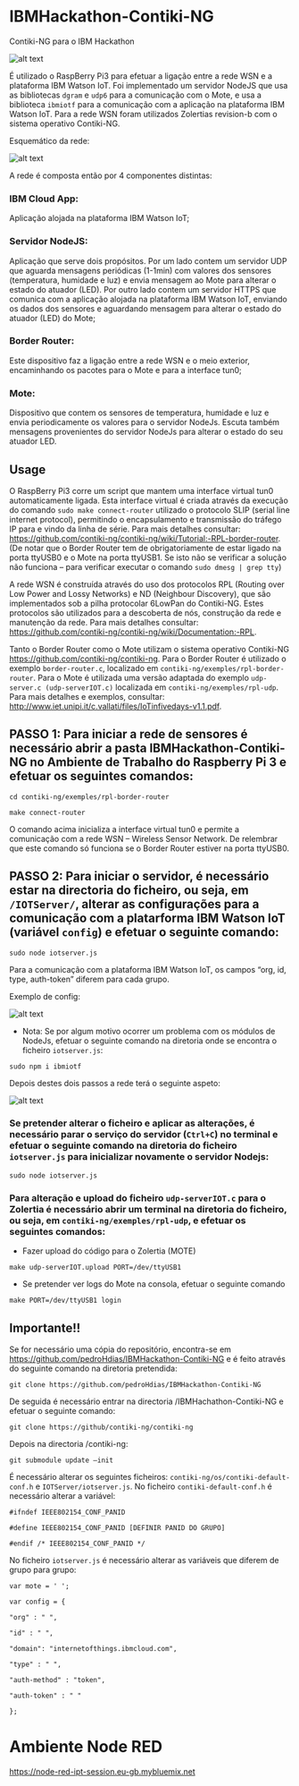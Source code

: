 # IBMHackathon-Contiki-NG
Contiki-NG para o IBM Hackathon

![alt text](https://github.com/pedroHdias/IBMHackathon-Contiki-NG/blob/master/imgs/icon.png)

É utilizado o RaspBerry Pi3 para efetuar a ligação entre a rede WSN e a plataforma IBM Watson IoT. Foi implementado um servidor NodeJS que usa as bibliotecas `dgram` e `udp6` para a comunicação com o Mote, e usa a biblioteca `ibmiotf` para a comunicação com a aplicação na plataforma IBM Watson IoT. Para a rede WSN foram utilizados Zolertias revision-b com o sistema operativo Contiki-NG.

Esquemático da rede:

![alt text](https://github.com/pedroHdias/IBMHackathon-Contiki-NG/blob/master/imgs/esquematico_rede.png)

A rede é composta então por 4 componentes distintas:

### IBM Cloud App:

Aplicação alojada na plataforma IBM Watson IoT;

### Servidor NodeJS:

Aplicação que serve dois propósitos. Por um lado contem um servidor UDP que aguarda mensagens periódicas (1-1min) com valores dos sensores (temperatura, humidade e luz) e envia mensagem ao Mote para alterar o estado do atuador (LED). Por outro lado contem um servidor HTTPS que comunica com a aplicação alojada na plataforma IBM Watson IoT, enviando os dados dos sensores e aguardando mensagem para alterar o estado do atuador (LED) do Mote;

### Border Router:

Este dispositivo faz a ligação entre a rede WSN e o meio exterior, encaminhando os pacotes para o Mote e para a interface tun0;

### Mote:

Dispositivo que contem os sensores de temperatura, humidade e luz e envia periodicamente os valores para o servidor NodeJs. Escuta também mensagens provenientes do servidor NodeJs para alterar o estado do seu atuador LED. 

## Usage

O RaspBerry Pi3 corre um script que mantem uma interface virtual tun0 automaticamente ligada. Esta interface virtual é criada através da execução do comando `sudo make connect-router` utilizado o protocolo SLIP (serial line internet protocol), permitindo o encapsulamento e transmissão do tráfego IP para e vindo da linha de série. Para mais detalhes consultar: https://github.com/contiki-ng/contiki-ng/wiki/Tutorial:-RPL-border-router. (De notar que o Border Router tem de obrigatoriamente de estar ligado na porta ttyUSB0 e o Mote na porta ttyUSB1. Se isto não se verificar a solução não funciona – para verificar executar o comando `sudo dmesg | grep tty`)

A rede WSN é construída através do uso dos protocolos RPL (Routing over Low Power and Lossy Networks) e ND (Neighbour Discovery), que são implementados sob a pilha protocolar 6LowPan do Contiki-NG. Estes protocolos são utilizados para a descoberta de nós, construção da rede e manutenção da rede. Para mais detalhes consultar: https://github.com/contiki-ng/contiki-ng/wiki/Documentation:-RPL.

Tanto o Border Router como o Mote utilizam o sistema operativo Contiki-NG https://github.com/contiki-ng/contiki-ng. Para o Border Router é utilizado o exemplo `border-router.c`, localizado em `contiki-ng/exemples/rpl-border-router`. Para o Mote é utilizada uma versão adaptada do exemplo `udp-server.c (udp-serverIOT.c)` localizada em `contiki-ng/exemples/rpl-udp`. Para mais detalhes e exemplos, consultar: http://www.iet.unipi.it/c.vallati/files/IoTinfivedays-v1.1.pdf.

## PASSO 1: Para iniciar a rede de sensores é necessário abrir a pasta IBMHackathon-Contiki-NG no Ambiente de Trabalho do Raspberry Pi 3 e efetuar os seguintes comandos:

`cd contiki-ng/exemples/rpl-border-router`

`make connect-router`

O comando acima inicializa a interface virtual tun0 e permite a comunicação com a rede WSN – Wireless Sensor Network. De relembrar que este comando só funciona se o Border Router estiver na porta ttyUSB0.

## PASSO 2: Para iniciar o servidor, é necessário estar na directoria do ficheiro, ou seja, em `/IOTServer/`, alterar as configurações para a comunicação com a platarforma IBM Watson IoT (variável `config`) e efetuar o seguinte comando:

`sudo node iotserver.js`

Para a comunicação com a plataforma IBM Watson IoT, os campos “org, id, type, auth-token” diferem para cada grupo.

Exemplo de config:

![alt text](https://github.com/pedroHdias/IBMHackathon-Contiki-NG/blob/master/imgs/exemplo_config.png)

- Nota: Se por algum motivo ocorrer um problema com os módulos de NodeJs, efetuar o seguinte comando na diretoria onde se encontra o ficheiro `iotserver.js`:

`sudo npm i ibmiotf`

Depois destes dois passos a rede terá o seguinte aspeto:

![alt text](https://github.com/pedroHdias/IBMHackathon-Contiki-NG/blob/master/imgs/rede.jpg)

### Se pretender alterar o ficheiro e aplicar as alterações, é necessário parar o serviço do servidor (`Ctrl+C`) no terminal e  efetuar o seguinte comando na diretoria do ficheiro `iotserver.js` para inicializar novamente o servidor Nodejs:

`sudo node iotserver.js`

### Para alteração e upload do ficheiro `udp-serverIOT.c` para o Zolertia é necessário abrir um terminal na diretoria do ficheiro, ou seja, em `contiki-ng/exemples/rpl-udp`, e efetuar os seguintes comandos:

- Fazer upload do código para o Zolertia (MOTE)

`make udp-serverIOT.upload PORT=/dev/ttyUSB1`  

- Se pretender ver logs do Mote na consola, efetuar o seguinte comando

`make PORT=/dev/ttyUSB1 login`

## Importante!!
Se for necessário uma cópia do repositório, encontra-se em https://github.com/pedroHdias/IBMHackathon-Contiki-NG e é feito através do seguinte comando na diretoria pretendida:

`git clone https://github.com/pedroHdias/IBMHackathon-Contiki-NG`

De seguida é necessário entrar na directoria /IBMHachathon-Contiki-NG e efetuar o seguinte comando:

`git clone https://github/contiki-ng/contiki-ng`

Depois na directoria /contiki-ng:

`git submodule update –init`

É necessário alterar os seguintes ficheiros: `contiki-ng/os/contiki-default-conf.h` e `IOTServer/iotserver.js`. No ficheiro `contiki-default-conf.h` é necessário alterar a variável:

`#ifndef IEEE802154_CONF_PANID`

`#define IEEE802154_CONF_PANID [DEFINIR PANID DO GRUPO]`

`#endif /* IEEE802154_CONF_PANID */`

No ficheiro `iotserver.js` é necessário alterar as variáveis que diferem de grupo para grupo: 

`var mote = ' ';`

`var config = {`

    "org" : " ",
    
    "id" : " ",
    
    "domain": "internetofthings.ibmcloud.com",
    
    "type" : " ",
    
    "auth-method" : "token",
    
    "auth-token" : " "
    
`};`

# Ambiente Node RED

https://node-red-ipt-session.eu-gb.mybluemix.net
